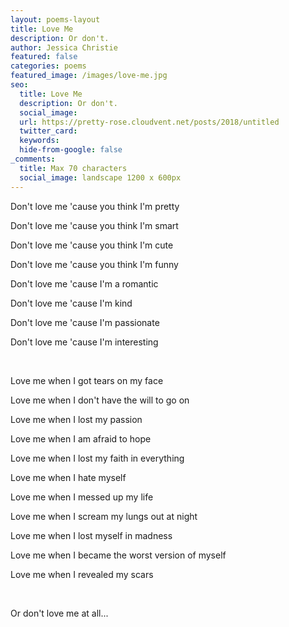 ```yaml
---
layout: poems-layout
title: Love Me
description: Or don't.
author: Jessica Christie
featured: false
categories: poems
featured_image: /images/love-me.jpg
seo:
  title: Love Me
  description: Or don't.
  social_image:
  url: https://pretty-rose.cloudvent.net/posts/2018/untitled
  twitter_card:
  keywords:
  hide-from-google: false
_comments:
  title: Max 70 characters
  social_image: landscape 1200 x 600px
---
```

Don't love me 'cause you think I'm pretty

Don't love me 'cause you think I'm smart

Don't love me 'cause you think I'm cute

Don't love me 'cause you think I'm funny

Don't love me 'cause I'm a romantic

Don't love me 'cause I'm kind

Don't love me 'cause I'm passionate

Don't love me 'cause I'm interesting

&nbsp;

Love me when I got tears on my face

Love me when I don't have the will to go on

Love me when I lost my passion

Love me when I am afraid to hope

Love me when I lost my faith in everything

Love me when I hate myself

Love me when I messed up my life

Love me when I scream my lungs out at night

Love me when I lost myself in madness

Love me when I became the worst version of myself

Love me when I revealed my scars

&nbsp;

Or don't love me at all...

&nbsp;
